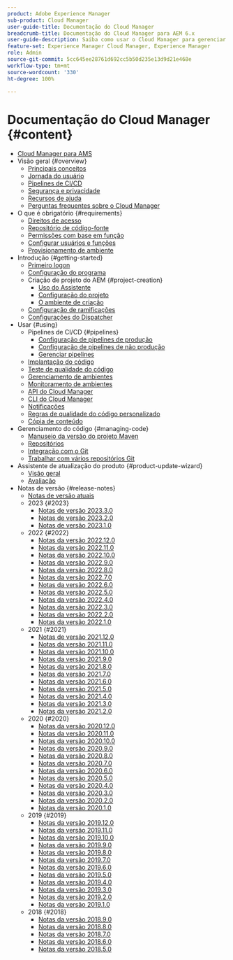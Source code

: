 ```yaml
---
product: Adobe Experience Manager
sub-product: Cloud Manager
user-guide-title: Documentação do Cloud Manager
breadcrumb-title: Documentação do Cloud Manager para AEM 6.x
user-guide-description: Saiba como usar o Cloud Manager para gerenciar manualmente o Adobe Experience Manager para AMS na nuvem.
feature-set: Experience Manager Cloud Manager, Experience Manager
role: Admin
source-git-commit: 5cc645ee28761d692cc5b50d235e13d9d21e468e
workflow-type: tm+mt
source-wordcount: '330'
ht-degree: 100%

---
```



# Documentação do Cloud Manager {#content}

+ [Cloud Manager para AMS](introduction.md)
+ Visão geral {#overview}
   + [Principais conceitos](overview/key-concepts.md)
   + [Jornada do usuário](overview/user-journey.md)
   + [Pipelines de CI/CD](overview/ci-cd-pipelines.md)
   + [Segurança e privacidade](overview/security-and-privacy.md)
   + [Recursos de ajuda](overview/help-resources.md)
   + [Perguntas frequentes sobre o Cloud Manager](overview/faqs.md)
+ O que é obrigatório {#requirements}
   + [Direitos de acesso](requirements/access-rights.md)
   + [Repositório de código-fonte](requirements/source-code-repository.md)
   + [Permissões com base em função](requirements/role-based-permissions.md)
   + [Configurar usuários e funções](requirements/users-and-roles.md)
   + [Provisionamento de ambiente](requirements/environment-provisioning.md)
+ Introdução {#getting-started}
   + [Primeiro logon](getting-started/first-time-login.md)
   + [Configuração do programa](getting-started/program-setup.md)
   + Criação de projeto do AEM {#project-creation}
      + [Uso do Assistente](getting-started/using-the-wizard.md)
      + [Configuração do projeto](getting-started/project-setup.md)
      + [O ambiente de criação](getting-started/build-environment.md)
   + [Configuração de ramificações](getting-started/configuring-branches.md)
   + [Configurações do Dispatcher](getting-started/dispatcher-configurations.md)
+ Usar {#using}
   + Pipelines de CI/CD {#pipelines}
      + [Configuração de pipelines de produção](using/production-pipelines.md)
      + [Configuração de pipelines de não produção](using/non-production-pipelines.md)
      + [Gerenciar pipelines](using/managing-pipelines.md)
   + [Implantação do código](using/code-deployment.md)
   + [Teste de qualidade do código](using/code-quality-testing.md)
   + [Gerenciamento de ambientes](using/managing-environments.md)
   + [Monitoramento de ambientes](using/monitoring-environments.md)
   + [API do Cloud Manager](https://developer.adobe.com/experience-cloud/cloud-manager/reference/api/)
   + [CLI do Cloud Manager](https://github.com/adobe/aio-cli-plugin-cloudmanager/blob/main/README.md)
   + [Notificações](using/notifications.md)
   + [Regras de qualidade do código personalizado](using/custom-code-quality-rules.md)
   + [Cópia de conteúdo](using/content-copy.md)
+ Gerenciamento do código {#managing-code}
   + [Manuseio da versão do projeto Maven](managing-code/maven-project-version.md)
   + [Repositórios](managing-code/repositories.md)
   + [Integração com o Git](managing-code/git-integration.md)
   + [Trabalhar com vários repositórios Git](managing-code/multiple-git-repos.md)
+ Assistente de atualização do produto {#product-update-wizard}
   + [Visão geral](product-update-wizard/overview.md)
   + [Avaliação](product-update-wizard/evaluation.md)
+ Notas de versão {#release-notes}
   + [Notas de versão atuais](release-notes/current.md)
   + 2023 {#2023}
      + [Notas de versão 2023.3.0](release-notes/2023/2023-3-0.md)
      + [Notas de versão 2023.2.0](release-notes/2023/2023-2-0.md)
      + [Notas de versão 2023.1.0](release-notes/2023/2023-1-0.md)
   + 2022 {#2022}
      + [Notas da versão 2022.12.0](release-notes/2022/2022-12-0.md)
      + [Notas da versão 2022.11.0](release-notes/2022/2022-11-0.md)
      + [Notas da versão 2022.10.0](release-notes/2022/2022-10-0.md)
      + [Notas da versão 2022.9.0](release-notes/2022/2022-9-0.md)
      + [Notas da versão 2022.8.0](release-notes/2022/2022-8-0.md)
      + [Notas da versão 2022.7.0](release-notes/2022/2022-7-0.md)
      + [Notas da versão 2022.6.0](release-notes/2022/2022-6-0.md)
      + [Notas da versão 2022.5.0](release-notes/2022/2022-5-0.md)
      + [Notas da versão 2022.4.0](release-notes/2022/2022-4-0.md)
      + [Notas da versão 2022.3.0](release-notes/2022/2022-3-0.md)
      + [Notas da versão 2022.2.0](release-notes/2022/2022-2-0.md)
      + [Notas da versão 2022.1.0](release-notes/2022/2022-1-0.md)
   + 2021 {#2021}
      + [Notas de versão 2021.12.0](release-notes/2021/2021-12-0.md)
      + [Notas da versão 2021.11.0](release-notes/2021/2021-11-0.md)
      + [Notas da versão 2021.10.0](release-notes/2021/2021-10-0.md)
      + [Notas da versão 2021.9.0](release-notes/2021/2021-9-0.md)
      + [Notas da versão 2021.8.0](release-notes/2021/2021-8-0.md)
      + [Notas da versão 2021.7.0](release-notes/2021/2021-7-0.md)
      + [Notas da versão 2021.6.0](release-notes/2021/2021-6-0.md)
      + [Notas da versão 2021.5.0](release-notes/2021/2021-5-0.md)
      + [Notas da versão 2021.4.0](release-notes/2021/2021-4-0.md)
      + [Notas da versão 2021.3.0](release-notes/2021/2021-3-0.md)
      + [Notas da versão 2021.2.0](release-notes/2021/2021-2-0.md)
   + 2020 {#2020}
      + [Notas da versão 2020.12.0](release-notes/2020/2020-12-0.md)
      + [Notas da versão 2020.11.0](release-notes/2020/2020-11-0.md)
      + [Notas da versão 2020.10.0](release-notes/2020/2020-10-0.md)
      + [Notas da versão 2020.9.0](release-notes/2020/2020-9-0.md)
      + [Notas da versão 2020.8.0](release-notes/2020/2020-8-0.md)
      + [Notas da versão 2020.7.0](release-notes/2020/2020-7-0.md)
      + [Notas da versão 2020.6.0](release-notes/2020/2020-6-0.md)
      + [Notas da versão 2020.5.0](release-notes/2020/2020-5-0.md)
      + [Notas da versão 2020.4.0](release-notes/2020/2020-4-0.md)
      + [Notas da versão 2020.3.0](release-notes/2020/2020-3-0.md)
      + [Notas da versão 2020.2.0](release-notes/2020/2020-2-0.md)
      + [Notas da versão 2020.1.0](release-notes/2020/2020-1-0.md)
   + 2019 {#2019}
      + [Notas da versão 2019.12.0](release-notes/2019/2019-12-0.md)
      + [Notas da versão 2019.11.0](release-notes/2019/2019-11-0.md)
      + [Notas da versão 2019.10.0](release-notes/2019/2019-10-0.md)
      + [Notas da versão 2019.9.0](release-notes/2019/2019-9-0.md)
      + [Notas da versão 2019.8.0](release-notes/2019/2019-8-0.md)
      + [Notas da versão 2019.7.0](release-notes/2019/2019-7-0.md)
      + [Notas da versão 2019.6.0](release-notes/2019/2019-6-0.md)
      + [Notas da versão 2019.5.0](release-notes/2019/2019-5-0.md)
      + [Notas da versão 2019.4.0](release-notes/2019/2019-4-0.md)
      + [Notas da versão 2019.3.0](release-notes/2019/2019-3-0.md)
      + [Notas da versão 2019.2.0](release-notes/2019/2019-2-0.md)
      + [Notas da versão 2019.1.0](release-notes/2019/2019-1-0.md)
   + 2018 {#2018}
      + [Notas da versão 2018.9.0](release-notes/2018/2018-9-0.md)
      + [Notas da versão 2018.8.0](release-notes/2018/2018-8-0.md)
      + [Notas da versão 2018.7.0](release-notes/2018/2018-7-0.md)
      + [Notas da versão 2018.6.0](release-notes/2018/2018-6-0.md)
      + [Notas da versão 2018.5.0](release-notes/2018/2018-5-0.md)
